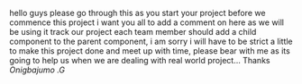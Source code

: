 hello guys please go through this as you start your project
before we commence this project i want you all to add a comment on here as we will be using it track our project
each team member should add a child component to the parent component, i am sorry i will have to be strict a little to make this project done and meet up with time, please bear with me as its going to help us when we are dealing with real world project...
Thanks _Onigbajumo .G_
